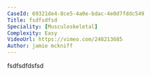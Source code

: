 ```yaml
---
CaseId: 69321de4-8ce5-4a0e-bdac-4e0d7fddc549
Title: fsdfsdfsd
Speciality: [Musculoskeletal]
Complexity: Easy
VideoUrl: https://vimeo.com/248213685
Author: jamie mckniff
---
```


fsdfsdfdsfsd